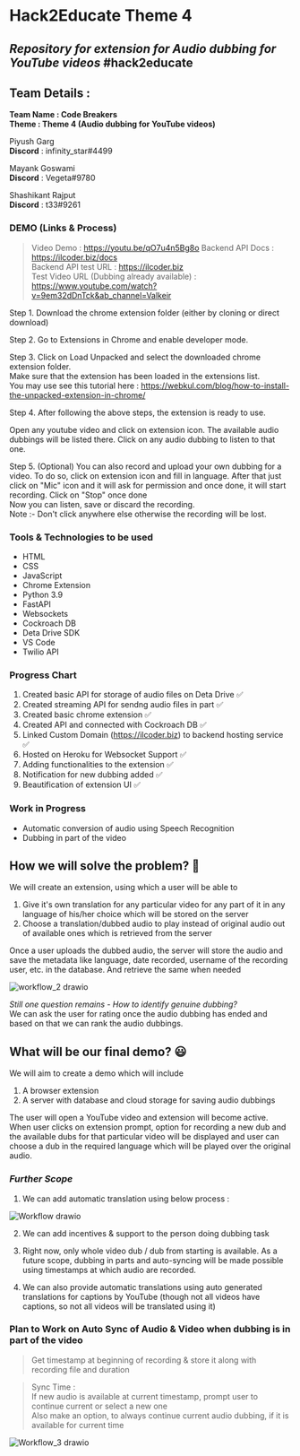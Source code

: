 # Hack2Educate Theme 4

## _Repository for extension for Audio dubbing for YouTube videos_ #hack2educate

## Team Details :

**Team Name : Code Breakers**<br>
**Theme : Theme 4 (Audio dubbing for YouTube videos)**

Piyush Garg <br>
**Discord** : infinity_star#4499

Mayank Goswami <br>
**Discord** : Vegeta#9780

Shashikant Rajput <br>
**Discord** : t33#9261

### DEMO (Links & Process)

> Video Demo : https://youtu.be/qO7u4n5Bg8o
> Backend API Docs : https://ilcoder.biz/docs <br>
> Backend API test URL : https://ilcoder.biz <br>
> Test Video URL (Dubbing already available) : https://www.youtube.com/watch?v=9em32dDnTck&ab_channel=Valkeir <br>

Step 1. Download the chrome extension folder (either by cloning or direct download)

Step 2. Go to Extensions in Chrome and enable developer mode.

Step 3. Click on Load Unpacked and select the downloaded chrome extension folder.<br>Make sure that the extension has been loaded in the extensions list.<br>You may use see this tutorial here : https://webkul.com/blog/how-to-install-the-unpacked-extension-in-chrome/

Step 4. After following the above steps, the extension is ready to use.

Open any youtube video and click on extension icon. The available audio dubbings will be listed there. Click on any audio dubbing to listen to that one.

Step 5. (Optional) You can also record and upload your own dubbing for a video. To do so, click on extension icon and fill in language. After that just click on "Mic" icon and it will ask for permission and once done, it will start recording. Click on "Stop" once done<br>
Now you can listen, save or discard the recording.<br>
Note :- Don't click anywhere else otherwise the recording will be lost.

### Tools & Technologies to be used

- HTML
- CSS
- JavaScript
- Chrome Extension
- Python 3.9
- FastAPI
- Websockets
- Cockroach DB
- Deta Drive SDK
- VS Code
- Twilio API

### Progress Chart

1. Created basic API for storage of audio files on Deta Drive ✅
2. Created streaming API for sendng audio files in part ✅
3. Created basic chrome extension ✅
4. Created API and connected with Cockroach DB ✅
5. Linked Custom Domain (https://ilcoder.biz) to backend hosting service ✅
6. Hosted on Heroku for Websocket Support ✅
7. Adding functionalities to the extension ✅
8. Notification for new dubbing added ✅
9. Beautification of extension UI ✅

### Work in Progress

- Automatic conversion of audio using Speech Recognition
- Dubbing in part of the video

## How we will solve the problem? :thinking:

We will create an extension, using which a user will be able to

1. Give it's own translation for any particular video for any part of it in any language of his/her choice which will be stored on the server
2. Choose a translation/dubbed audio to play instead of original audio out of available ones which is retrieved from the server

Once a user uploads the dubbed audio, the server will store the audio and save the metadata like language, date recorded, username of the recording user, etc. in the database. And retrieve the same when needed

![workflow_2 drawio](https://user-images.githubusercontent.com/62426177/201458660-e5253cec-baf4-44b9-9ec3-355331664380.png)

_Still one question remains - How to identify genuine dubbing?_<br>
We can ask the user for rating once the audio dubbing has ended and based on that we can rank the audio dubbings.

## What will be our final demo? :smiley:

We will aim to create a demo which will include

1. A browser extension
2. A server with database and cloud storage for saving audio dubbings

The user will open a YouTube video and extension will become active. When user clicks on extension prompt, option for recording a new dub and the available dubs for that particular video will be displayed and user can choose a dub in the required language which will be played over the original audio.

### _Further Scope_

1. We can add automatic translation using below process :

![Workflow drawio](https://user-images.githubusercontent.com/62426177/201351267-c8d00abb-fa33-468a-8acc-ca5a7c8bf007.png)

2. We can add incentives & support to the person doing dubbing task

3. Right now, only whole video dub / dub from starting is available. As a future scope, dubbing in parts and auto-syncing will be made possible using timestamps at which audio are recorded.

4. We can also provide automatic translations using auto generated translations for captions by YouTube (though not all videos have captions, so not all videos will be translated using it)

### Plan to Work on Auto Sync of Audio & Video when dubbing is in part of the video

> Get timestamp at beginning of recording & store it along with recording file and duration

> Sync Time : <br>
> If new audio is available at current timestamp, prompt user to continue current or select a new one<br>
> Also make an option, to always continue current audio dubbing, if it is available for current time

![Workflow_3 drawio](https://user-images.githubusercontent.com/62426177/201509487-8bc829b0-46e0-4726-bfec-1d3dfdf579a5.png)
